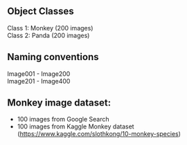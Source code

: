 ## Object Classes
Class 1: Monkey  (200 images) <br>
Class 2: Panda  (200 images) 

## Naming conventions
Image001 - Image200 <br>
Image201 - Image400

## Monkey image dataset: 
- 100 images from Google Search
- 100 images from Kaggle Monkey dataset (https://www.kaggle.com/slothkong/10-monkey-species)

